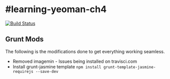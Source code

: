 #learning-yeoman-ch4
===============

[![Build Status](https://travis-ci.org/jonniespratley/learning-yeoman-ch4.png?branch=develop)](https://travis-ci.org/jonniespratley/learning-yeoman-ch4)



## Grunt Mods
The following is the modifications done to get everything working seamless.

* Removed imagemin - Issues being installed on travisci.com
* Install grunt-jasmine template `npm install grunt-template-jasmine-requirejs --save-dev`

